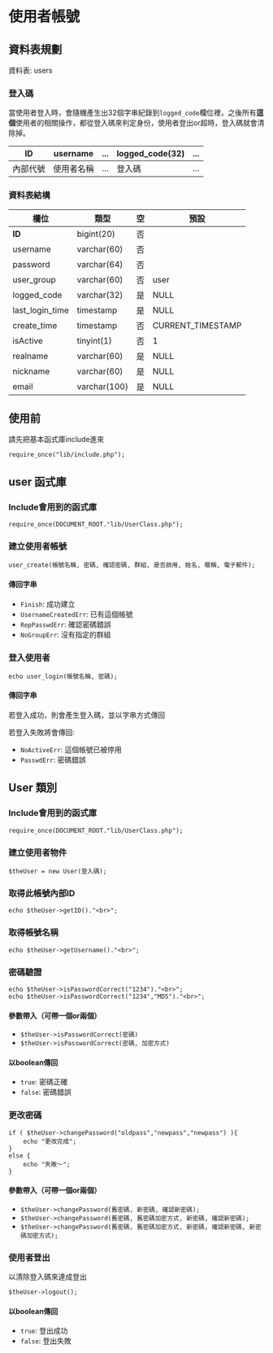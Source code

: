 使用者帳號
=====================
  
## 資料表規劃
資料表: users

### 登入碼
當使用者登入時，會隨機產生出32個字串紀錄到`logged_code`欄位裡，之後所有**這個**使用者的相關操作，都從登入碼來判定身份，使用者登出or超時，登入碼就會清除掉。

| ID       | username   | ... | logged_code(32) | ... |
| -------- | --------   | --- | --------------- | --- |
| 內部代號 | 使用者名稱 | ... | 登入碼          | ... |


### 資料表結構 

| 欄位 | 類型 | 空 | 預設 |
| ---- | ---- | -- | ---- |
| **ID** | bigint(20) | 否 | |
| username | varchar(60) | 否 | |
| password | varchar(64) | 否 | |
| user_group | varchar(60) | 否 |user |
|logged_code|varchar(32)|是|NULL||
|last_login_time|timestamp|是|NULL||
|create_time|timestamp|否|CURRENT_TIMESTAMP||
|isActive|tinyint(1)|否|1||
|realname|varchar(60)|是|NULL||
|nickname|varchar(60)|是|NULL||
|email|varchar(100)|是|NULL||


## 使用前
請先把基本函式庫include進來

    require_once("lib/include.php");

## user 函式庫
### Include會用到的函式庫

    require_once(DOCUMENT_ROOT."lib/UserClass.php");
    
### 建立使用者帳號

    user_create(帳號名稱, 密碼, 確認密碼, 群組, 是否啟用, 姓名, 暱稱, 電子郵件);
    
#### 傳回字串
* `Finish`: 成功建立
* `UsernameCreatedErr`: 已有這個帳號
* `RepPasswdErr`: 確認密碼錯誤
* `NoGroupErr`: 沒有指定的群組
 
### 登入使用者
    echo user_login(帳號名稱, 密碼);

#### 傳回字串
若登入成功，則會產生登入碼，並以字串方式傳回

若登入失敗將會傳回:

* `NoActiveErr`: 這個帳號已被停用
* `PasswdErr`: 密碼錯誤

## User 類別
### Include會用到的函式庫

    require_once(DOCUMENT_ROOT."lib/UserClass.php");

### 建立使用者物件

    $theUser = new User(登入碼);
    
### 取得此帳號內部ID

    echo $theUser->getID()."<br>";

### 取得帳號名稱

    echo $theUser->getUsername()."<br>";
 
### 密碼驗證

    echo $theUser->isPasswordCorrect("1234")."<br>";
    echo $theUser->isPasswordCorrect("1234","MD5")."<br>";

#### 參數帶入（可帶一個or兩個）
* `$theUser->isPasswordCorrect(密碼)`
* `$theUser->isPasswordCorrect(密碼, 加密方式)`

#### 以boolean傳回
* `true`: 密碼正確
* `false`: 密碼錯誤

### 更改密碼

    if ( $theUser->changePassword("oldpass","newpass","newpass") ){
        echo "更改完成";
    }
    else {
        echo "失敗～";
    }

#### 參數帶入（可帶一個or兩個）
* `$theUser->changePassword(舊密碼, 新密碼, 確認新密碼);`
* `$theUser->changePassword(舊密碼, 舊密碼加密方式, 新密碼, 確認新密碼);`
* `$theUser->changePassword(舊密碼, 舊密碼加密方式, 新密碼, 確認新密碼, 新密碼加密方式);`

### 使用者登出
以清除登入碼來達成登出

    $theUser->logout();

#### 以boolean傳回
* `true`: 登出成功
* `false`: 登出失敗
